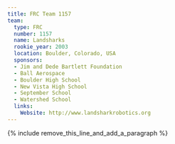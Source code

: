 ```yaml
---
title: FRC Team 1157
team:
  type: FRC
  number: 1157
  name: Landsharks
  rookie_year: 2003
  location: Boulder, Colorado, USA
  sponsors:
  - Jim and Dede Bartlett Foundation
  - Ball Aerospace
  - Boulder High School
  - New Vista High School
  - September School
  - Watershed School
  links:
    Website: http://www.landsharkrobotics.org
---
```


{% include remove_this_line_and_add_a_paragraph %}